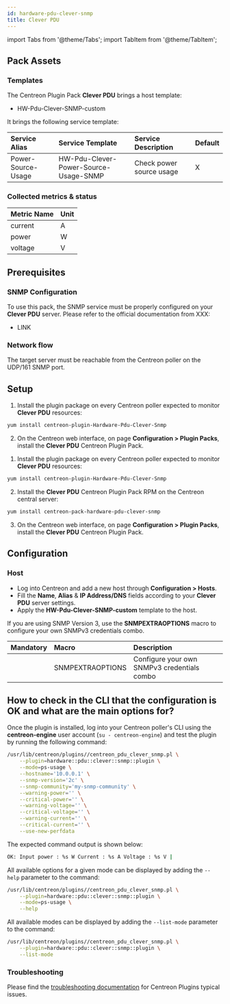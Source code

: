 ```yaml
---
id: hardware-pdu-clever-snmp
title: Clever PDU
---
```

import Tabs from '@theme/Tabs';
import TabItem from '@theme/TabItem';


## Pack Assets

### Templates

The Centreon Plugin Pack **Clever PDU** brings a host template:

* HW-Pdu-Clever-SNMP-custom

It brings the following service template:

| Service Alias      | Service Template                      | Service Description      | Default |
|:-------------------|:--------------------------------------|:-------------------------|:--------|
| Power-Source-Usage | HW-Pdu-Clever-Power-Source-Usage-SNMP | Check power source usage | X       |

### Collected metrics & status

<Tabs groupId="sync">
<TabItem value="Power-Source-Usage" label="Power-Source-Usage">

| Metric Name | Unit  |
|:------------|:------|
| current     | A     |
| power       | W     |
| voltage     | V     |

</TabItem>
</Tabs>

## Prerequisites

### SNMP Configuration

To use this pack, the SNMP service must be properly configured on your **Clever PDU**
server. Please refer to the official documentation from XXX:
* LINK

### Network flow

The target server must be reachable from the Centreon poller on the UDP/161
SNMP port.

## Setup

<Tabs groupId="sync">
<TabItem value="Online License" label="Online License">

1. Install the plugin package on every Centreon poller expected to monitor **Clever PDU** resources:

```bash
yum install centreon-plugin-Hardware-Pdu-Clever-Snmp
```

2. On the Centreon web interface, on page **Configuration > Plugin Packs**, install the **Clever PDU** Centreon Plugin Pack.

</TabItem>
<TabItem value="Offline License" label="Offline License">

1. Install the plugin package on every Centreon poller expected to monitor **Clever PDU** resources:

```bash
yum install centreon-plugin-Hardware-Pdu-Clever-Snmp
```

2. Install the **Clever PDU** Centreon Plugin Pack RPM on the Centreon central server:

```bash
yum install centreon-pack-hardware-pdu-clever-snmp
```

3. On the Centreon web interface, on page **Configuration > Plugin Packs**, install the **Clever PDU** Centreon Plugin Pack.

</TabItem>
</Tabs>

## Configuration

### Host

* Log into Centreon and add a new host through **Configuration > Hosts**.
* Fill the **Name**, **Alias** & **IP Address/DNS** fields according to your **Clever PDU** server settings.
* Apply the **HW-Pdu-Clever-SNMP-custom** template to the host.

If you are using SNMP Version 3, use the **SNMPEXTRAOPTIONS** macro to configure
your own SNMPv3 credentials combo.

| Mandatory   | Macro            | Description                                  |
|:------------|:-----------------|:---------------------------------------------|
|             | SNMPEXTRAOPTIONS | Configure your own SNMPv3 credentials combo  |

## How to check in the CLI that the configuration is OK and what are the main options for?

Once the plugin is installed, log into your Centreon poller's CLI using the
**centreon-engine** user account (`su - centreon-engine`) and test the plugin by
running the following command:

```bash
/usr/lib/centreon/plugins//centreon_pdu_clever_snmp.pl \
    --plugin=hardware::pdu::clever::snmp::plugin \
    --mode=ps-usage \
    --hostname='10.0.0.1' \
    --snmp-version='2c' \
    --snmp-community='my-snmp-community' \
    --warning-power='' \
    --critical-power='' \
    --warning-voltage='' \
    --critical-voltage='' \
    --warning-current='' \
    --critical-current='' \
    --use-new-perfdata
```

The expected command output is shown below:

```bash
OK: Input power : %s W Current : %s A Voltage : %s V | 
```

All available options for a given mode can be displayed by adding the
`--help` parameter to the command:

```bash
/usr/lib/centreon/plugins//centreon_pdu_clever_snmp.pl \
    --plugin=hardware::pdu::clever::snmp::plugin \
    --mode=ps-usage \
    --help
```

All available modes can be displayed by adding the `--list-mode` parameter to
the command:

```bash
/usr/lib/centreon/plugins//centreon_pdu_clever_snmp.pl \
    --plugin=hardware::pdu::clever::snmp::plugin \
    --list-mode
```

### Troubleshooting

Please find the [troubleshooting documentation](../getting-started/how-to-guides/troubleshooting-plugins.md)
for Centreon Plugins typical issues.